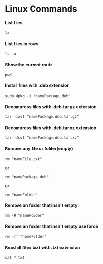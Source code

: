 # Linux Commands

#### List files
```
ls
```
#### List files in rows
```
ls -a
```
#### Show the current route
```
pwd
```

#### Install files with .deb extension
```
sudo dpkg -i "namePackage.deb"
```

#### Decompress files with .deb.tar.gz extension
```
tar -zxvf "namePackage.deb.tar.gz"
```
#### Decompress files with .deb.tar.xz extension
```
tar -Jcvf "namePackage.deb.tar.xz"
```
#### Remove any file or folder(empty)
```
rm "nameFile.txt"
```
or
```
rm "namePackage.deb"
```
or
```
rm "nameFolder"
```

#### Remove an folder that insn't empty
```
rm -R "nameFolder"
```
#### Remove an folder that insn't empty use force
```
rm -rf "nameFolder"
```
#### Read all files text with .txt extension
```
cat *.txt
```

 